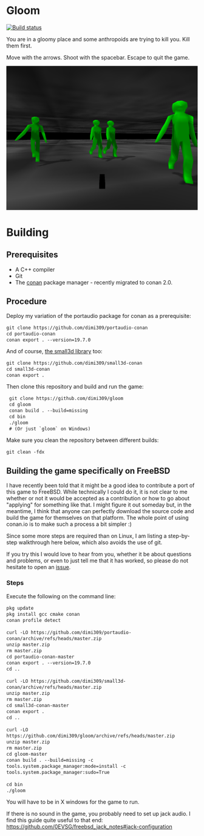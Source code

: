 Gloom
=====

[![Build status](https://ci.appveyor.com/api/projects/status/79ttme5r1i3m217q?svg=true)](https://ci.appveyor.com/project/dimi309/gloom)

You are in a gloomy place and some anthropoids are trying to kill you.
Kill them first.

Move with the arrows. Shoot with the spacebar. Escape to quit the game.

![screenshot](screenshot.png)

# Building

## Prerequisites

- A C++ compiler
- Git
- The [conan](https://conan.io) package manager - recently migrated to conan 2.0.
	
## Procedure


Deploy my variation of the portaudio package for conan as a prerequisite:

	git clone https://github.com/dimi309/portaudio-conan
	cd portaudio-conan
	conan export . --version=19.7.0

And of course, [the small3d library](https://github.com/dimi309/small3d) too:

	git clone https://github.com/dimi309/small3d-conan
	cd small3d-conan
	conan export .

Then clone this repository and build and run the game:

     git clone https://github.com/dimi309/gloom
     cd gloom
     conan build . --build=missing
     cd bin
     ./gloom
     # (Or just `gloom` on Windows)
	 
Make sure you clean the repository between different builds:

	git clean -fdx
	
## Building the game specifically on FreeBSD

I have recently been told that it might be a good idea to contribute a port of
this game to FreeBSD. While technically I could do it, it is not clear to me 
whether or not it would be accepted as a contribution or how to go about 
"applying" for something like that. I might figure it out someday but, in the
meantime, I think that anyone can perfectly download the source code and build
the game for themselves on that platform. The whole point of using conan.io is
to make such a process a bit simpler :) 

Since some more steps are required than on Linux, I am listing a step-by-step
walkthrough here below, which also avoids the use of git.

If you try this I would love to hear from you, whether it be about questions and 
problems, or even to just tell me that it has worked, so please do not hesitate 
to open an [issue](https://github.com/dimi309/gloom/issues).

### Steps

Execute the following on the command line:

	pkg update
	pkg install gcc cmake conan
	conan profile detect

	curl -LO https://github.com/dimi309/portaudio-conan/archive/refs/heads/master.zip
	unzip master.zip
	rm master.zip
	cd portaudio-conan-master
	conan export . --version=19.7.0
	cd ..

	curl -LO https://github.com/dimi309/small3d-conan/archive/refs/heads/master.zip
	unzip master.zip
	rm master.zip
	cd small3d-conan-master
	conan export .
	cd ..

	curl -LO https://github.com/dimi309/gloom/archive/refs/heads/master.zip
	unzip master.zip
	rm master.zip
	cd gloom-master
	conan build . --build=missing -c tools.system.package_manager:mode=install -c tools.system.package_manager:sudo=True

	cd bin
	./gloom

You will have to be in X windows for the game to run. 

If there is no sound in the game, you probably need to set up jack audio. I find
this guide quite useful to that end: https://github.com/0EVSG/freebsd_jack_notes#jack-configuration
